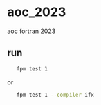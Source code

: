 # aoc_2023
aoc fortran 2023
## run

``` sh
   fpm test 1
```
or

``` sh
   fpm test 1 --compiler ifx
```
